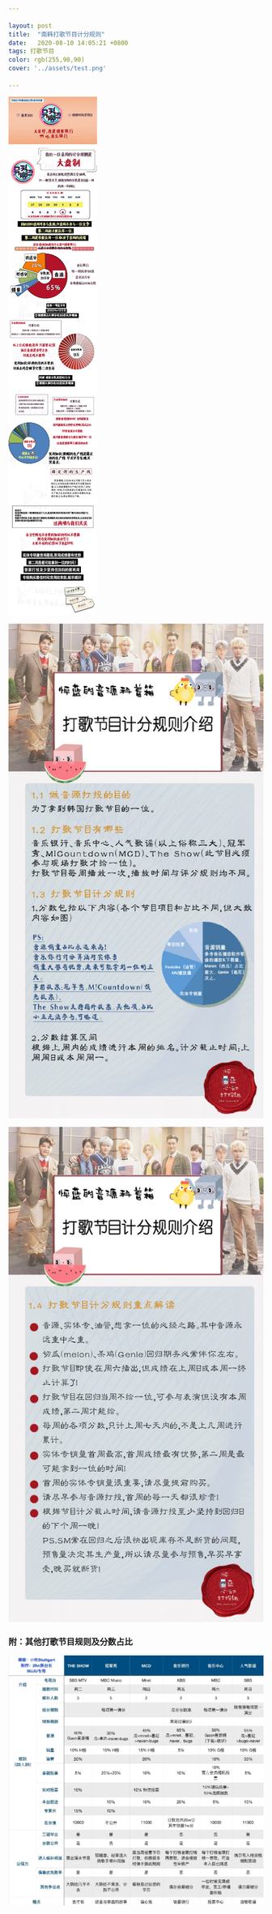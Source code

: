 ```yaml
---

layout: post
title:  "南韩打歌节目计分规则"
date:   2020-08-10 14:05:21 +0800
tags: 打歌节目
color: rgb(255,90,90)
cover: '../assets/test.png'

---
```


![enter description here](https://github.com/plxd1106/plxd1106.github.io/blob/gh-pages/_posts/images/%E6%89%93%E6%AD%8C3.jpg?raw=true)

![enter description here](https://github.com/plxd1106/plxd1106.github.io/blob/gh-pages/_posts/images/%E6%89%93%E6%AD%8C1.jpg?raw=true)

![enter description here](https://github.com/plxd1106/plxd1106.github.io/blob/gh-pages/_posts/images/%E6%89%93%E6%AD%8C2.jpg?raw=true)

### 附：其他打歌节目规则及分数占比
![enter description here](https://github.com/plxd1106/plxd1106.github.io/blob/gh-pages/_posts/images/%E6%89%93%E6%AD%8C4.jpg?raw=true)